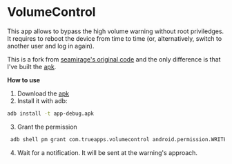 # VolumeControl

This app allows to bypass the high volume warning without root priviledges. </br>
It requires to reboot the device from time to time (or, alternatively, switch to another user and log in again).

This is a fork from [seamirage's original code](https://github.com/seamirage/VolumeControl) and the only difference is that I've built the [apk](app/build/outputs/apk/debug/app-debug.apk).


**How to use**
1. Download the [apk](app/build/outputs/apk/debug/app-debug.apk) 
2. Install it with adb:
  ```bash
  adb install -t app-debug.apk
  ```
3. Grant the permission 
  ```bash
   adb shell pm grant com.trueapps.volumecontrol android.permission.WRITE_SECURE_SETTINGS
  ```
4. Wait for a notification. It will be sent at the warning's approach.
